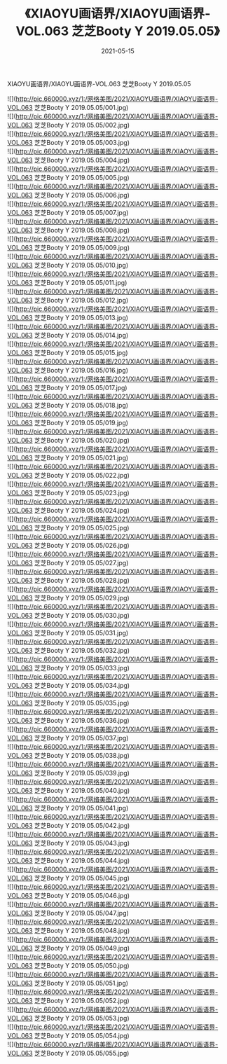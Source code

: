 ﻿---
layout: post
title:  《XIAOYU画语界/XIAOYU画语界-VOL.063 芝芝Booty Y 2019.05.05》
date:   2021-05-15
img: http://pic.660000.xyz/1:/网络美图/2021/XIAOYU画语界/XIAOYU画语界-VOL.063 芝芝Booty Y 2019.05.05/000.jpg
categories: [美女, 清纯, 唯美]
---

XIAOYU画语界/XIAOYU画语界-VOL.063 芝芝Booty Y 2019.05.05

 ![](http://pic.660000.xyz/1:/网络美图/2021/XIAOYU画语界/XIAOYU画语界-VOL.063 芝芝Booty Y 2019.05.05/001.jpg) <br>![](http://pic.660000.xyz/1:/网络美图/2021/XIAOYU画语界/XIAOYU画语界-VOL.063 芝芝Booty Y 2019.05.05/002.jpg) <br>![](http://pic.660000.xyz/1:/网络美图/2021/XIAOYU画语界/XIAOYU画语界-VOL.063 芝芝Booty Y 2019.05.05/003.jpg) <br>![](http://pic.660000.xyz/1:/网络美图/2021/XIAOYU画语界/XIAOYU画语界-VOL.063 芝芝Booty Y 2019.05.05/004.jpg) <br>![](http://pic.660000.xyz/1:/网络美图/2021/XIAOYU画语界/XIAOYU画语界-VOL.063 芝芝Booty Y 2019.05.05/005.jpg) <br>![](http://pic.660000.xyz/1:/网络美图/2021/XIAOYU画语界/XIAOYU画语界-VOL.063 芝芝Booty Y 2019.05.05/006.jpg) <br>![](http://pic.660000.xyz/1:/网络美图/2021/XIAOYU画语界/XIAOYU画语界-VOL.063 芝芝Booty Y 2019.05.05/007.jpg) <br>![](http://pic.660000.xyz/1:/网络美图/2021/XIAOYU画语界/XIAOYU画语界-VOL.063 芝芝Booty Y 2019.05.05/008.jpg) <br>![](http://pic.660000.xyz/1:/网络美图/2021/XIAOYU画语界/XIAOYU画语界-VOL.063 芝芝Booty Y 2019.05.05/009.jpg) <br>![](http://pic.660000.xyz/1:/网络美图/2021/XIAOYU画语界/XIAOYU画语界-VOL.063 芝芝Booty Y 2019.05.05/010.jpg) <br>![](http://pic.660000.xyz/1:/网络美图/2021/XIAOYU画语界/XIAOYU画语界-VOL.063 芝芝Booty Y 2019.05.05/011.jpg) <br>![](http://pic.660000.xyz/1:/网络美图/2021/XIAOYU画语界/XIAOYU画语界-VOL.063 芝芝Booty Y 2019.05.05/012.jpg) <br>![](http://pic.660000.xyz/1:/网络美图/2021/XIAOYU画语界/XIAOYU画语界-VOL.063 芝芝Booty Y 2019.05.05/013.jpg) <br>![](http://pic.660000.xyz/1:/网络美图/2021/XIAOYU画语界/XIAOYU画语界-VOL.063 芝芝Booty Y 2019.05.05/014.jpg) <br>![](http://pic.660000.xyz/1:/网络美图/2021/XIAOYU画语界/XIAOYU画语界-VOL.063 芝芝Booty Y 2019.05.05/015.jpg) <br>![](http://pic.660000.xyz/1:/网络美图/2021/XIAOYU画语界/XIAOYU画语界-VOL.063 芝芝Booty Y 2019.05.05/016.jpg) <br>![](http://pic.660000.xyz/1:/网络美图/2021/XIAOYU画语界/XIAOYU画语界-VOL.063 芝芝Booty Y 2019.05.05/017.jpg) <br>![](http://pic.660000.xyz/1:/网络美图/2021/XIAOYU画语界/XIAOYU画语界-VOL.063 芝芝Booty Y 2019.05.05/018.jpg) <br>![](http://pic.660000.xyz/1:/网络美图/2021/XIAOYU画语界/XIAOYU画语界-VOL.063 芝芝Booty Y 2019.05.05/019.jpg) <br>![](http://pic.660000.xyz/1:/网络美图/2021/XIAOYU画语界/XIAOYU画语界-VOL.063 芝芝Booty Y 2019.05.05/020.jpg) <br>![](http://pic.660000.xyz/1:/网络美图/2021/XIAOYU画语界/XIAOYU画语界-VOL.063 芝芝Booty Y 2019.05.05/021.jpg) <br>![](http://pic.660000.xyz/1:/网络美图/2021/XIAOYU画语界/XIAOYU画语界-VOL.063 芝芝Booty Y 2019.05.05/022.jpg) <br>![](http://pic.660000.xyz/1:/网络美图/2021/XIAOYU画语界/XIAOYU画语界-VOL.063 芝芝Booty Y 2019.05.05/023.jpg) <br>![](http://pic.660000.xyz/1:/网络美图/2021/XIAOYU画语界/XIAOYU画语界-VOL.063 芝芝Booty Y 2019.05.05/024.jpg) <br>![](http://pic.660000.xyz/1:/网络美图/2021/XIAOYU画语界/XIAOYU画语界-VOL.063 芝芝Booty Y 2019.05.05/025.jpg) <br>![](http://pic.660000.xyz/1:/网络美图/2021/XIAOYU画语界/XIAOYU画语界-VOL.063 芝芝Booty Y 2019.05.05/026.jpg) <br>![](http://pic.660000.xyz/1:/网络美图/2021/XIAOYU画语界/XIAOYU画语界-VOL.063 芝芝Booty Y 2019.05.05/027.jpg) <br>![](http://pic.660000.xyz/1:/网络美图/2021/XIAOYU画语界/XIAOYU画语界-VOL.063 芝芝Booty Y 2019.05.05/028.jpg) <br>![](http://pic.660000.xyz/1:/网络美图/2021/XIAOYU画语界/XIAOYU画语界-VOL.063 芝芝Booty Y 2019.05.05/029.jpg) <br>![](http://pic.660000.xyz/1:/网络美图/2021/XIAOYU画语界/XIAOYU画语界-VOL.063 芝芝Booty Y 2019.05.05/030.jpg) <br>![](http://pic.660000.xyz/1:/网络美图/2021/XIAOYU画语界/XIAOYU画语界-VOL.063 芝芝Booty Y 2019.05.05/031.jpg) <br>![](http://pic.660000.xyz/1:/网络美图/2021/XIAOYU画语界/XIAOYU画语界-VOL.063 芝芝Booty Y 2019.05.05/032.jpg) <br>![](http://pic.660000.xyz/1:/网络美图/2021/XIAOYU画语界/XIAOYU画语界-VOL.063 芝芝Booty Y 2019.05.05/033.jpg) <br>![](http://pic.660000.xyz/1:/网络美图/2021/XIAOYU画语界/XIAOYU画语界-VOL.063 芝芝Booty Y 2019.05.05/034.jpg) <br>![](http://pic.660000.xyz/1:/网络美图/2021/XIAOYU画语界/XIAOYU画语界-VOL.063 芝芝Booty Y 2019.05.05/035.jpg) <br>![](http://pic.660000.xyz/1:/网络美图/2021/XIAOYU画语界/XIAOYU画语界-VOL.063 芝芝Booty Y 2019.05.05/036.jpg) <br>![](http://pic.660000.xyz/1:/网络美图/2021/XIAOYU画语界/XIAOYU画语界-VOL.063 芝芝Booty Y 2019.05.05/037.jpg) <br>![](http://pic.660000.xyz/1:/网络美图/2021/XIAOYU画语界/XIAOYU画语界-VOL.063 芝芝Booty Y 2019.05.05/038.jpg) <br>![](http://pic.660000.xyz/1:/网络美图/2021/XIAOYU画语界/XIAOYU画语界-VOL.063 芝芝Booty Y 2019.05.05/039.jpg) <br>![](http://pic.660000.xyz/1:/网络美图/2021/XIAOYU画语界/XIAOYU画语界-VOL.063 芝芝Booty Y 2019.05.05/040.jpg) <br>![](http://pic.660000.xyz/1:/网络美图/2021/XIAOYU画语界/XIAOYU画语界-VOL.063 芝芝Booty Y 2019.05.05/041.jpg) <br>![](http://pic.660000.xyz/1:/网络美图/2021/XIAOYU画语界/XIAOYU画语界-VOL.063 芝芝Booty Y 2019.05.05/042.jpg) <br>![](http://pic.660000.xyz/1:/网络美图/2021/XIAOYU画语界/XIAOYU画语界-VOL.063 芝芝Booty Y 2019.05.05/043.jpg) <br>![](http://pic.660000.xyz/1:/网络美图/2021/XIAOYU画语界/XIAOYU画语界-VOL.063 芝芝Booty Y 2019.05.05/044.jpg) <br>![](http://pic.660000.xyz/1:/网络美图/2021/XIAOYU画语界/XIAOYU画语界-VOL.063 芝芝Booty Y 2019.05.05/045.jpg) <br>![](http://pic.660000.xyz/1:/网络美图/2021/XIAOYU画语界/XIAOYU画语界-VOL.063 芝芝Booty Y 2019.05.05/046.jpg) <br>![](http://pic.660000.xyz/1:/网络美图/2021/XIAOYU画语界/XIAOYU画语界-VOL.063 芝芝Booty Y 2019.05.05/047.jpg) <br>![](http://pic.660000.xyz/1:/网络美图/2021/XIAOYU画语界/XIAOYU画语界-VOL.063 芝芝Booty Y 2019.05.05/048.jpg) <br>![](http://pic.660000.xyz/1:/网络美图/2021/XIAOYU画语界/XIAOYU画语界-VOL.063 芝芝Booty Y 2019.05.05/049.jpg) <br>![](http://pic.660000.xyz/1:/网络美图/2021/XIAOYU画语界/XIAOYU画语界-VOL.063 芝芝Booty Y 2019.05.05/050.jpg) <br>![](http://pic.660000.xyz/1:/网络美图/2021/XIAOYU画语界/XIAOYU画语界-VOL.063 芝芝Booty Y 2019.05.05/051.jpg) <br>![](http://pic.660000.xyz/1:/网络美图/2021/XIAOYU画语界/XIAOYU画语界-VOL.063 芝芝Booty Y 2019.05.05/052.jpg) <br>![](http://pic.660000.xyz/1:/网络美图/2021/XIAOYU画语界/XIAOYU画语界-VOL.063 芝芝Booty Y 2019.05.05/053.jpg) <br>![](http://pic.660000.xyz/1:/网络美图/2021/XIAOYU画语界/XIAOYU画语界-VOL.063 芝芝Booty Y 2019.05.05/054.jpg) <br>![](http://pic.660000.xyz/1:/网络美图/2021/XIAOYU画语界/XIAOYU画语界-VOL.063 芝芝Booty Y 2019.05.05/055.jpg) <br>